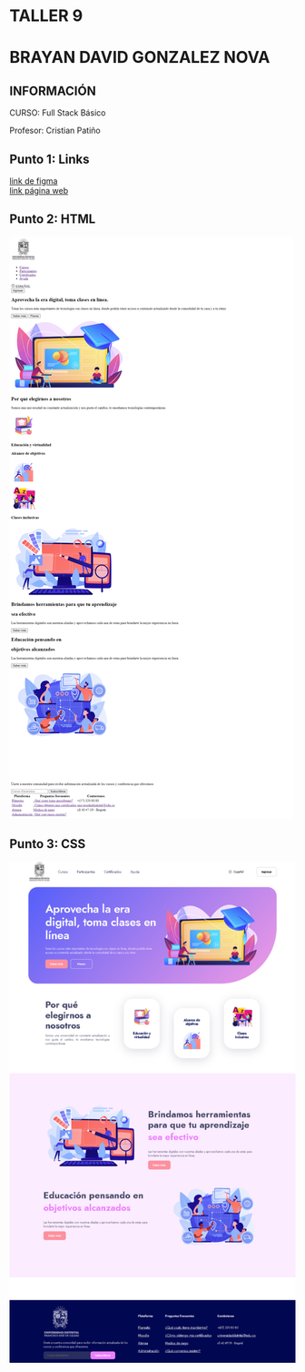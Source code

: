 <H1> TALLER 9 <h1>
<h1>BRAYAN DAVID GONZALEZ NOVA</H1>

<h2>INFORMACIÓN</h2>
        <p>CURSO: Full Stack Básico</p>
        <p>Profesor:  Cristian Patiño</p>
<H2>Punto 1: Links </H2>
<a href="https://www.figma.com/file/Qg8X7d312dmotbTI6GiVf9/Untitled?type=design&t=Kk5dEll79BA3kajg-1" target="_blank">link de figma </a>
<br>
<a href="https://brayandgn.github.io/Taller-9-FULL-STACK/" target="_blank">link página web </a>

<H2>Punto 2: HTML</H2>
<img 
        src="./public/images/HTML.png" 
        alt="HTML"
>

<H2>Punto 3: CSS</H2>
<img 
        src="./public/images/CSS.png" 
        alt="CSS"
>